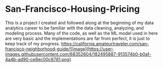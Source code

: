 # San-Francisco-Housing-Pricing

This is a project I created and followed along at the beginning of my data analytics career to be familiar with the data cleaning, analyzing, and modeling process. Many of the code, as well as the ML model used in here are very basic and the implementations are far from perfect, it is just to keep track of my progress.
https://california.amateurtraveler.com/san-francisco-neighborhood-guide/![image](https://user-images.githubusercontent.com/68352604/182495887-913574b0-b0af-4a4b-ad90-ce8ec00c8781.png)
